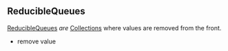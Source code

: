 ## ReducibleQueues

[ReducibleQueues](ReducibleQueues.md) _are_ [Collections](Collections.md) where 
values are removed from the front.
- remove value
